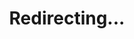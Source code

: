 ---
title: Redirecting...
layout: redirect
sitemap: false
permalink: /Ireland
redirect_to: /IRL/
---